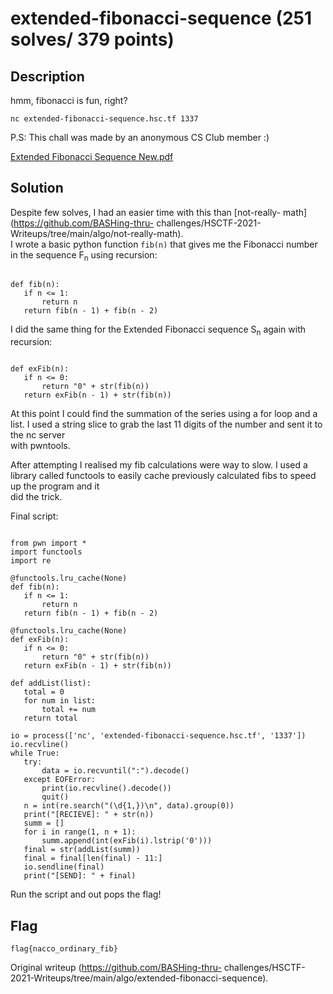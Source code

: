 # extended-fibonacci-sequence (251 solves/ 379 points)  
## Description  
hmm, fibonacci is fun, right?

``nc extended-fibonacci-sequence.hsc.tf 1337``

P.S: This chall was made by an anonymous CS Club member :)

[Extended Fibonacci Sequence
New.pdf](https://hsctf.storage.googleapis.com/uploads/fd42dceca6a9c52aff6414a7521c5033abfc8be076d2e978f38ac7049e6ce7ac/Extended%20Fibonacci%20Sequence%20New.pdf)  
## Solution  
Despite few solves, I had an easier time with this than [not-really-
math](https://github.com/BASHing-thru-
challenges/HSCTF-2021-Writeups/tree/main/algo/not-really-math).  
I wrote a basic python function ``fib(n)`` that gives me the Fibonacci number
in the sequence F<sub>n</sub> using recursion:  
```python3

def fib(n):  
   if n <= 1:  
       return n  
   return fib(n - 1) + fib(n - 2)

```  
I did the same thing for the Extended Fibonacci sequence S<sub>n</sub> again
with recursion:  
```python3

def exFib(n):  
   if n <= 0:  
       return "0" + str(fib(n))  
   return exFib(n - 1) + str(fib(n))

```  
At this point I could find the summation of the series using a for loop and a
list. I used a string slice to grab the last 11 digits of the number and sent
it to the nc server  
with pwntools.

After attempting I realised my fib calculations were way to slow. I used a
library called functools to easily cache previously calculated fibs to speed
up the program and it  
did the trick.

Final script:  
```python3

from pwn import *  
import functools  
import re

@functools.lru_cache(None)  
def fib(n):  
   if n <= 1:  
       return n  
   return fib(n - 1) + fib(n - 2)

@functools.lru_cache(None)  
def exFib(n):  
   if n <= 0:  
       return "0" + str(fib(n))  
   return exFib(n - 1) + str(fib(n))

def addList(list):  
   total = 0  
   for num in list:  
       total += num  
   return total

io = process(['nc', 'extended-fibonacci-sequence.hsc.tf', '1337'])  
io.recvline()  
while True:  
   try:  
       data = io.recvuntil(":").decode()  
   except EOFError:  
       print(io.recvline().decode())  
       quit()  
   n = int(re.search("(\d{1,})\n", data).group(0))  
   print("[RECIEVE]: " + str(n))  
   summ = []  
   for i in range(1, n + 1):  
       summ.append(int(exFib(i).lstrip('0')))  
   final = str(addList(summ))  
   final = final[len(final) - 11:]  
   io.sendline(final)  
   print("[SEND]: " + final)

```  
Run the script and out pops the flag!  
## Flag  
``flag{nacco_ordinary_fib}``  

Original writeup (https://github.com/BASHing-thru-
challenges/HSCTF-2021-Writeups/tree/main/algo/extended-fibonacci-sequence).